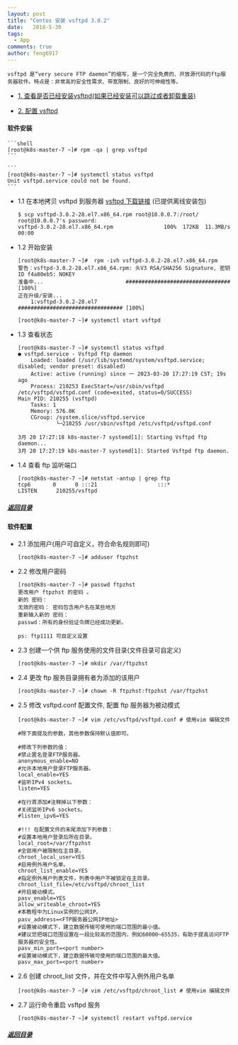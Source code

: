 ```yaml
---
layout: post
title: "Centos 安装 vsftpd 3.0.2"
date:   2018-5-30
tags: 
  - App
comments: true
author: feng6917
---
```


`vsftpd 是“very secure FTP daemon”的缩写，是一个完全免费的、开放源代码的ftp服务器软件。特点是：非常高的安全性需求、带宽限制、良好的可伸缩性等。`

<!-- more -->

- [1. 查看是否已经安装vsftpd(如果已经安装可以跳过或者卸载重装)](#软件安装)

- [2. 配置 vsftpd](#软件配置)

#### 软件安装

    ```shell
    [root@k8s-master-7 ~]# rpm -qa | grep vsftpd
    ```

    ```
    [root@k8s-master-7 ~]# systemctl status vsftpd
    Unit vsftpd.service could not be found.
    ```

- 1.1 在本地拷贝 vsftpd 到服务器 [vsftpd 下载链接](<http://rpmfind.net/linux/rpm2html/search.php?query=vsftpd(x86-64)>) (已提供离线安装包)

    ```
    $ scp vsftpd-3.0.2-28.el7.x86_64.rpm root@10.0.0.7:/root/
    root@10.0.0.7's password:
    vsftpd-3.0.2-28.el7.x86_64.rpm                100%  172KB  11.3MB/s   00:00

    ```

- 1.2 开始安装

    ```
    [root@k8s-master-7 ~]#  rpm -ivh vsftpd-3.0.2-28.el7.x86_64.rpm
    警告：vsftpd-3.0.2-28.el7.x86_64.rpm: 头V3 RSA/SHA256 Signature, 密钥 ID f4a80eb5: NOKEY
    准备中...                          ################################# [100%]
    正在升级/安装...
        1:vsftpd-3.0.2-28.el7              ################################# [100%]

    [root@k8s-master-7 ~]# systemctl start vsftpd
    ```

- 1.3 查看状态

    ```
    [root@k8s-master-7 ~]# systemctl status vsftpd
    ● vsftpd.service - Vsftpd ftp daemon
        Loaded: loaded (/usr/lib/systemd/system/vsftpd.service; disabled; vendor preset: disabled)
        Active: active (running) since 一 2023-03-20 17:27:19 CST; 19s ago
        Process: 210253 ExecStart=/usr/sbin/vsftpd /etc/vsftpd/vsftpd.conf (code=exited, status=0/SUCCESS)
    Main PID: 210255 (vsftpd)
        Tasks: 1
        Memory: 576.0K
        CGroup: /system.slice/vsftpd.service
                └─210255 /usr/sbin/vsftpd /etc/vsftpd/vsftpd.conf

    3月 20 17:27:18 k8s-master-7 systemd[1]: Starting Vsftpd ftp daemon...
    3月 20 17:27:19 k8s-master-7 systemd[1]: Started Vsftpd ftp daemon.
    ```

- 1.4 查看 ftp 监听端口

    ```
    [root@k8s-master-7 ~]# netstat -antup | grep ftp
    tcp6       0      0 :::21                   :::*                    LISTEN      210255/vsftpd
    ```

##### [返回目录](#目录)

#### 软件配置

- 2.1 添加用户(用户可自定义，符合命名规则即可)

    ```
    [root@k8s-master-7 ~]# adduser ftpzhst
    ```

- 2.2 修改用户密码

    ```
    [root@k8s-master-7 ~]# passwd ftpzhst
    更改用户 ftpzhst 的密码 。
    新的 密码：
    无效的密码： 密码包含用户名在某些地方
    重新输入新的 密码：
    passwd：所有的身份验证令牌已经成功更新。

    ps: ftp1111 可自定义设置
    ```

- 2.3 创建一个供 ftp 服务使用的文件目录(文件目录可自定义)

    ```
    [root@k8s-master-7 ~]# mkdir /var/ftpzhst
    ```

- 2.4 更改 ftp 服务目录拥有者为添加的该用户

    ```
    [root@k8s-master-7 ~]# chown -R ftpzhst:ftpzhst /var/ftpzhst
    ```

- 2.5 修改 vsftpd.conf 配置文件, 配置 ftp 服务器为被动模式

    ```
    [root@k8s-master-7 ~]# vim /etc/vsftpd/vsftpd.conf # 使用vim 编辑文件
    ```

    ```
    #除下面提及的参数，其他参数保持默认值即可。

    #修改下列参数的值：
    #禁止匿名登录FTP服务器。
    anonymous_enable=NO
    #允许本地用户登录FTP服务器。
    local_enable=YES
    #监听IPv4 sockets。
    listen=YES

    #在行首添加#注释掉以下参数：
    #关闭监听IPv6 sockets。
    #listen_ipv6=YES

    #!!! 在配置文件的末尾添加下列参数：
    #设置本地用户登录后所在目录。
    local_root=/var/ftpzhst
    #全部用户被限制在主目录。
    chroot_local_user=YES
    #启用例外用户名单。
    chroot_list_enable=YES
    #指定例外用户列表文件，列表中用户不被锁定在主目录。
    chroot_list_file=/etc/vsftpd/chroot_list
    #开启被动模式。
    pasv_enable=YES
    allow_writeable_chroot=YES
    #本教程中为Linux实例的公网IP。
    pasv_address=<FTP服务器公网IP地址>
    #设置被动模式下，建立数据传输可使用的端口范围的最小值。
    #建议您把端口范围设置在一段比较高的范围内，例如60000~65535，有助于提高访问FTP服务器的安全性。
    pasv_min_port=<port number>
    #设置被动模式下，建立数据传输可使用的端口范围的最大值。
    pasv_max_port=<port number>
    ```

- 2.6 创建 chroot_list 文件，并在文件中写入例外用户名单

    ```
    [root@k8s-master-7 ~]# vim /etc/vsftpd/chroot_list # 使用vim 编辑文件
    ```

- 2.7 运行命令重启 vsftpd 服务

    ```
    [root@k8s-master-7 ~]# systemctl restart vsftpd.service
    ```

##### [返回目录](#目录)
